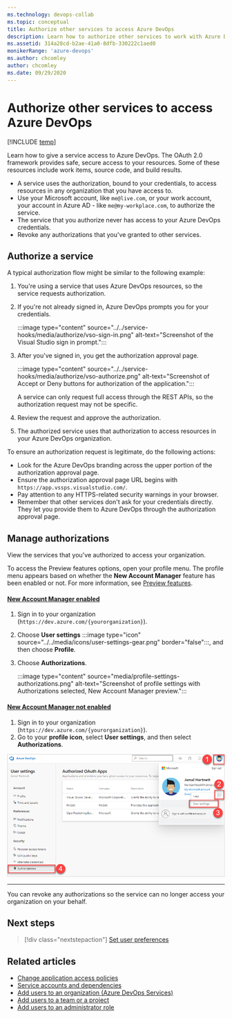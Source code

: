 ```yaml
---
ms.technology: devops-collab
ms.topic: conceptual
title: Authorize other services to access Azure DevOps
description: Learn how to authorize other services to work with Azure DevOps Services.
ms.assetid: 314a28cd-b2ae-41a0-8dfb-330222c1aed0
monikerRange: 'azure-devops'
ms.author: chcomley
author: chcomley
ms.date: 09/29/2020
---
```


#  Authorize other services to access Azure DevOps

[!INCLUDE [temp](../../includes/version-vsts-plus-azdevserver-2019.md)]

Learn how to give a service access to Azure DevOps. The OAuth 2.0 framework provides safe, secure access to your resources. Some of these resources include work items, source code, and build results.

- A service uses the authorization, bound to your credentials, to access resources in any organization that you have access to.
- Use your Microsoft account, like ```me@live.com```, or your work account, your account in Azure AD - like ```me@my-workplace.com```, to authorize the service.
- The service that you authorize never has access to your Azure DevOps credentials.
- Revoke any authorizations that you've granted to other services.

## Authorize a service

A typical authorization flow might be similar to the following example:

1. You're using a service that uses Azure DevOps resources, so the service requests authorization.

2. If you're not already signed in, Azure DevOps prompts you for your credentials.
   
   :::image type="content" source="../../service-hooks/media/authorize/vso-sign-in.png" alt-text="Screenshot of the Visual Studio sign in prompt.":::

3. After you've signed in, you get the authorization approval page.

   :::image type="content" source="../../service-hooks/media/authorize/vso-authorize.png" alt-text="Screenshot of Accept or Deny buttons for authorization of the application.":::

   A service can only request full access through the REST APIs, so the authorization request may not be specific.

4. Review the request and approve the authorization.

5. The authorized service uses that authorization to access resources in your Azure DevOps organization.

To ensure an authorization request is legitimate, do the following actions:

- Look for the Azure DevOps branding across the upper portion of the authorization approval page.
- Ensure the authorization approval page URL begins with ```https://app.vssps.visualstudio.com/```.
- Pay attention to any HTTPS-related security warnings in your browser.
- Remember that other services don't ask for your credentials directly. They let you provide them to Azure DevOps through the authorization approval page.

## Manage authorizations

View the services that you've authorized to access your organization.

To access the Preview features options, open your profile menu. The profile menu appears based on whether the **New Account Manager** feature has been enabled or not.
For more information, see [Preview features](../../project/navigation/preview-features.md#user-level). 

#### [New Account Manager enabled](#tab/new-account-enabled)

1. Sign in to your organization (```https://dev.azure.com/{yourorganization}```).
2. Choose **User settings** :::image type="icon" source="../../media/icons/user-settings-gear.png" border="false":::, and then choose **Profile**.
3. Choose **Authorizations**.  

   :::image type="content" source="media/profile-settings-authorizations.png" alt-text="Screenshot of profile settings with Authorizations selected, New Account Manager preview.":::


#### [New Account Manager not enabled](#tab/new-account-not-enabled)

1. Sign in to your organization (```https://dev.azure.com/{yourorganization}```).
2. Go to your **profile icon**, select  **User settings**, and then select **Authorizations**. 

![User settings, authorizations tab](media/user-settings-authorizations.png)

---

You can revoke any authorizations so the service can no longer access your organization on your behalf.

## Next steps

> [!div class="nextstepaction"]
> [Set user preferences](set-your-preferences.md)

## Related articles

- [Change application access policies](../accounts/change-application-access-policies.md)
- [Service accounts and dependencies](/azure/devops/server/admin/service-accounts-dependencies)
- [Add users to an organization (Azure DevOps Services)](../accounts/add-organization-users.md) 
- [Add users to a team or a project](../../organizations/security/add-users-team-project.md)   
- [Add users to an administrator role](/azure/devops/server/admin/add-administrator)   
